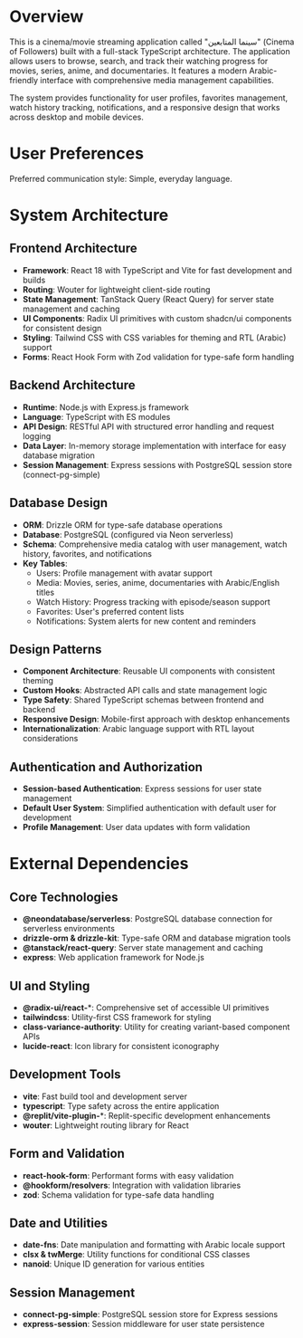 # Overview

This is a cinema/movie streaming application called "سينما المتابعين" (Cinema of Followers) built with a full-stack TypeScript architecture. The application allows users to browse, search, and track their watching progress for movies, series, anime, and documentaries. It features a modern Arabic-friendly interface with comprehensive media management capabilities.

The system provides functionality for user profiles, favorites management, watch history tracking, notifications, and a responsive design that works across desktop and mobile devices.

# User Preferences

Preferred communication style: Simple, everyday language.

# System Architecture

## Frontend Architecture
- **Framework**: React 18 with TypeScript and Vite for fast development and builds
- **Routing**: Wouter for lightweight client-side routing
- **State Management**: TanStack Query (React Query) for server state management and caching
- **UI Components**: Radix UI primitives with custom shadcn/ui components for consistent design
- **Styling**: Tailwind CSS with CSS variables for theming and RTL (Arabic) support
- **Forms**: React Hook Form with Zod validation for type-safe form handling

## Backend Architecture
- **Runtime**: Node.js with Express.js framework
- **Language**: TypeScript with ES modules
- **API Design**: RESTful API with structured error handling and request logging
- **Data Layer**: In-memory storage implementation with interface for easy database migration
- **Session Management**: Express sessions with PostgreSQL session store (connect-pg-simple)

## Database Design
- **ORM**: Drizzle ORM for type-safe database operations
- **Database**: PostgreSQL (configured via Neon serverless)
- **Schema**: Comprehensive media catalog with user management, watch history, favorites, and notifications
- **Key Tables**:
  - Users: Profile management with avatar support
  - Media: Movies, series, anime, documentaries with Arabic/English titles
  - Watch History: Progress tracking with episode/season support
  - Favorites: User's preferred content lists
  - Notifications: System alerts for new content and reminders

## Design Patterns
- **Component Architecture**: Reusable UI components with consistent theming
- **Custom Hooks**: Abstracted API calls and state management logic
- **Type Safety**: Shared TypeScript schemas between frontend and backend
- **Responsive Design**: Mobile-first approach with desktop enhancements
- **Internationalization**: Arabic language support with RTL layout considerations

## Authentication and Authorization
- **Session-based Authentication**: Express sessions for user state management
- **Default User System**: Simplified authentication with default user for development
- **Profile Management**: User data updates with form validation

# External Dependencies

## Core Technologies
- **@neondatabase/serverless**: PostgreSQL database connection for serverless environments
- **drizzle-orm & drizzle-kit**: Type-safe ORM and database migration tools
- **@tanstack/react-query**: Server state management and caching
- **express**: Web application framework for Node.js

## UI and Styling
- **@radix-ui/react-***: Comprehensive set of accessible UI primitives
- **tailwindcss**: Utility-first CSS framework for styling
- **class-variance-authority**: Utility for creating variant-based component APIs
- **lucide-react**: Icon library for consistent iconography

## Development Tools
- **vite**: Fast build tool and development server
- **typescript**: Type safety across the entire application
- **@replit/vite-plugin-***: Replit-specific development enhancements
- **wouter**: Lightweight routing library for React

## Form and Validation
- **react-hook-form**: Performant forms with easy validation
- **@hookform/resolvers**: Integration with validation libraries
- **zod**: Schema validation for type-safe data handling

## Date and Utilities
- **date-fns**: Date manipulation and formatting with Arabic locale support
- **clsx & twMerge**: Utility functions for conditional CSS classes
- **nanoid**: Unique ID generation for various entities

## Session Management
- **connect-pg-simple**: PostgreSQL session store for Express sessions
- **express-session**: Session middleware for user state persistence